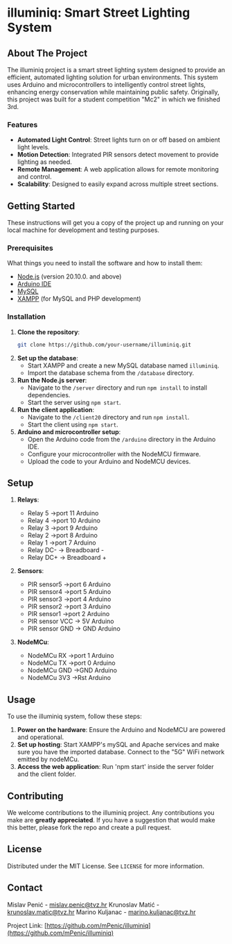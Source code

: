 # illuminiq: Smart Street Lighting System

## About The Project

The illuminiq project is a smart street lighting system designed to provide an efficient, automated lighting solution for urban environments. This system uses Arduino and microcontrollers to intelligently control street lights, enhancing energy conservation while maintaining public safety. Originally, this project was built for a student competition "Mc2" in which we finished 3rd. 

### Features

- **Automated Light Control**: Street lights turn on or off based on ambient light levels.
- **Motion Detection**: Integrated PIR sensors detect movement to provide lighting as needed.
- **Remote Management**: A web application allows for remote monitoring and control.
- **Scalability**: Designed to easily expand across multiple street sections.

## Getting Started

These instructions will get you a copy of the project up and running on your local machine for development and testing purposes.

### Prerequisites

What things you need to install the software and how to install them:

- [Node.js](https://nodejs.org/en/download/) (version 20.10.0. and above)
- [Arduino IDE](https://www.arduino.cc/en/software)
- [MySQL](https://dev.mysql.com/downloads/)
- [XAMPP](https://www.apachefriends.org/index.html) (for MySQL and PHP development)

### Installation

1. **Clone the repository**:
   ```sh
   git clone https://github.com/your-username/illuminiq.git
   ```
2. **Set up the database**:
   - Start XAMPP and create a new MySQL database named `illuminiq`.
   - Import the database schema from the `/database` directory.
3. **Run the Node.js server**:
   - Navigate to the `/server` directory and run `npm install` to install dependencies.
   - Start the server using `npm start`.
4. **Run the client application**:
   - Navigate to the `/client20` directory and run `npm install`.
   - Start the client using `npm start`.
5. **Arduino and microcontroller setup**:
   - Open the Arduino code from the `/arduino` directory in the Arduino IDE.
   - Configure your microcontroller with the NodeMCU firmware.
   - Upload the code to your Arduino and NodeMCU devices.

## Setup

1. **Relays**:
   - Relay 5 ->port 11 Arduino
   - Relay 4 ->port 10 Arduino
   - Relay 3 ->port 9 Arduino
   - Relay 2 ->port 8 Arduino
   - Relay 1 ->port 7 Arduino
   - Relay DC- -> Breadboard -
   - Relay DC+ -> Breadboard +

2. **Sensors**:
   - PIR sensor5 ->port 6 Arduino
   - PIR sensor4 ->port 5 Arduino
   - PIR sensor3 ->port 4 Arduino
   - PIR sensor2 ->port 3 Arduino
   - PIR sensor1 ->port 2 Arduino
   - PIR sensor VCC -> 5V Arduino
   - PIR sensor GND -> GND Arduino

3. **NodeMCu**:
   - NodeMCu RX  ->port 1 Arduino
   - NodeMCu TX  ->port 0 Arduino
   - NodeMCu GND ->GND Arduino
   - NodeMCu 3V3 ->Rst Arduino

## Usage

To use the illuminiq system, follow these steps:

1. **Power on the hardware**: Ensure the Arduino and NodeMCU are powered and operational.
2. **Set up hosting**: Start XAMPP's mySQL and Apache services and make sure you have the imported database. Connect to the "5G" WiFi network emitted by nodeMCu.
3. **Access the web application**: Run 'npm start' inside the server folder and the client folder.

## Contributing

We welcome contributions to the illuminiq project. Any contributions you make are **greatly appreciated**. If you have a suggestion that would make this better, please fork the repo and create a pull request.

## License

Distributed under the MIT License. See `LICENSE` for more information.

## Contact

Mislav Penić - [mislav.penic@tvz.hr](mailto:mislav.penic@tvz.hr)
Krunoslav Matić - [krunoslav.matic@tvz.hr](mailto:krunoslav.matic@tvz.hr)
Marino Kuljanac - [marino.kuljanac@tvz.hr](mailto:marino.kuljanac@tvz.hr)

Project Link: [https://github.com/mPenic/illuminiq](https://github.com/mPenic/illuminiq)

